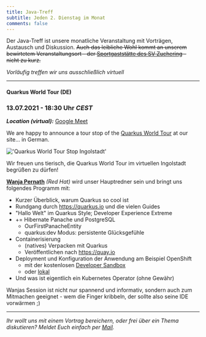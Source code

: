```yaml
---
title: Java-Treff
subtitle: Jeden 2. Dienstag im Monat
comments: false
---
```


Der Java-Treff ist unsere monatliche Veranstaltung mit Vorträgen, Austausch und Diskussion.
~~Auch das leibliche Wohl kommt an unserem bewirtetem Veranstaltungsort - der [Sportgaststätte des SV Zuchering](https://goo.gl/maps/WdFPbCwjdqWQr5eUA) - nicht zu kurz.~~

_Vorläufig treffen wir uns ausschließlich virtuell_

---

#### Quarkus World Tour (DE)
### 13.07.2021 - 18:30 Uhr *CEST*

***Location (virtual):*** [Google Meet](https://meet.google.com/get-jzpw-qxm)

We are happy to announce a tour stop of the [Quarkus World Tour](https://quarkus.io/worldtour/) at our site... in German.

!['Quarkus World Tour Stop Ingolstadt'](https://quarkus.io/assets/images/worldtour/twitter_1024x512_jugingolstadt.png)

Wir freuen uns tierisch, die Quarkus World Tour im virtuellen Ingolstadt begrüßen zu dürfen!

**[Wanja Pernath](https://github.com/wpernath)** _(Red Hat)_ wird unser Hauptredner sein und bringt uns folgendes Programm mit:

* Kurzer Überblick, warum Quarkus so cool ist
* Rundgang durch https://quarkus.io und die vielen Guides
* "Hallo Welt" im Quarkus Style; Developer Experience Extreme
* += Hibernate Panache und PostgreSQL
    * OurFirstPanacheEntity
    * quarkus:dev Modus: persistente Glücksgefühle
* Containerisierung
    * (natives) Verpacken mit Quarkus
    * Veröffentlichen nach https://quay.io
* Deployment und Konfiguration der Anwendung am Beispiel OpenShift
    * mit der kostenlosen [Developer Sandbox](https://developers.redhat.com/developer-sandbox)
    * oder [lokal](https://cloud.redhat.com/openshift/create/local)
* Und was ist eigentlich ein Kubernetes Operator (ohne Gewähr)

Wanjas Session ist nicht nur spannend und informativ, sondern auch zum Mitmachen geeignet - wem die Finger kribbeln, der sollte also seine IDE vorwärmen ;)

---

*Ihr wollt uns mit einem Vortrag bereichern, oder frei über ein Thema diskutieren?
Meldet Euch einfach per [Mail](mailto:info@jug-in.bayern).*
